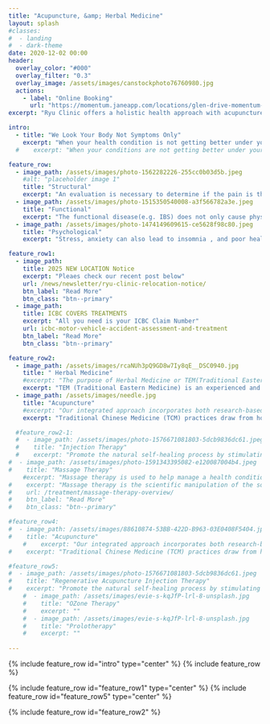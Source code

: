 ```yaml
---
title: "Acupuncture, &amp; Herbal Medicine"
layout: splash
#classes:
#  - landing
#  - dark-theme
date: 2020-12-02 00:00
header:
  overlay_color: "#000"
  overlay_filter: "0.3"
  overlay_image: /assets/images/canstockphoto76760980.jpg
  actions:
    - label: "Online Booking"
      url: "https://momentum.janeapp.com/locations/glen-drive-momentum-therapeutics-health-care-clinic/book#/staff_member/139"
excerpt: "Ryu Clinic offers a holistic health approach with acupuncture, massage therapy and herbal medicine services. We are conveniently located in downtown Port Moody. The conditions we treat include pain management, TCM psychology, pediatrics, gynecology, and immune-related health issues."

intro:
  - title: "We Look Your Body Not Symptoms Only"
    excerpt: "When your health condition is not getting better under your current treatment approach, consider a holistic approach. We aim at correcting the balance of your body and improving your health as a whole. It can be an alternative or complementary treatment for you. We believe treatments should be proven, effective, and safe. And we do our best to find the most effective plan to treat the condition you have. Many illnesses, especially chronic health conditions, are structural, functional, and/or psychological problems."
  #    excerpt: "When your conditions are not getting better under your current treatment approach, consider a holistic approach. We aim at correcting the balance of your body and improving your health as a whole. We do our best to find the most effective plan to treat your health condition. We believe treatments should be proven, effective, and safe. Many illnesses, especially chronic health conditions, are structural, functional, and/or psychological problems."

feature_row:
  - image_path: /assets/images/photo-1562282226-255cc0b03d5b.jpeg
    #alt: "placeholder image 1"
    title: "Structural"
    excerpt: "An evaluation is necessary to determine if the pain is the result of a musculoskeletal injury or part of a systemic problem."
  - image_path: /assets/images/photo-1515350540008-a3f566782a3e.jpeg
    title: "Functional"
    excerpt: "The functional disease(e.g. IBS) does not only cause physical suffering but also has a great impact on people's quality of life."
  - image_path: /assets/images/photo-1474149609615-ce5628f98c80.jpeg
    title: "Psychological"
    excerpt: "Stress, anxiety can also lead to insomnia , and poor health is just one side effect from lack of sleep."

feature_row1:
  - image_path:
    title: 2025 NEW LOCATION Notice
    excerpt: "Pleaes check our recent post below"
    url: /news/newsletter/ryu-clinic-relocation-notice/
    btn_label: "Read More"
    btn_class: "btn--primary"
  - image_path:
    title: ICBC COVERS TREATMENTS
    excerpt: "All you need is your ICBC Claim Number"
    url: icbc-motor-vehicle-accident-assessment-and-treatment
    btn_label: "Read More"
    btn_class: "btn--primary"

feature_row2:
  - image_path: /assets/images/rcaNUh3pQ9GD8w7Iy8qE__DSC0940.jpg
    title: " Herbal Medicine"
    #excerpt: "The purpose of Herbal Medicine or TEM(Traditional Eastern Medicine), TCM(Traditional Chinese Medicine) is to recover the natural balance of your body. It can not only enhance recuperative power, immunity and physical and emotional health but also improve overall function and well-being."
    excerpt: "TEM (Traditional Eastern Medicine) is an experienced and wholistic technique under the umbrella of TCM practices. It involves a personalized herbal medicine based on the accumulated health data for thousands of years. It is used to enhance our recuperative power, immunity, and physical and emotional health and improve our overall function and well-being. It is employed to treat over one-quarter of the world's population. [Jiman Ryu (R.Ac. R.TCM.P.)](/about/teams) is a registered TCM practitioner with [CTCMA](https://www.ctcma.bc.ca/). Jiman is trained and experienced in treating patients across variability from simple cold symptoms to serious and complex health conditions."
  - image_path: /assets/images/needle.jpg
    title: "Acupuncture"
    #excerpt: "Our integrated approach incorporates both research-based and time-tested treatments combining Chinese medicine, acupuncture, acupoint-injection and functional medicine. Rather than taking a traditional disease-centred focus, we address the underlying causes of disease using a patient-centred approach addressing the whole person, not just an isolated set of symptoms."
    excerpt: "Traditional Chinese Medicine (TCM) practices draw from holistic Eastern healing techniques. Acupuncture is the most common technique used. It improves health and stimulates the body’s natural healing mechanisms by stimulating acupressure points/meridians using a fine, sterile needle. Pressure, heat, or electrical stimulation may further enhance the effects. You do not need a physician’s referral to attend acupuncture sessions. ICBC allows Acupuncturists in BC to directly bill for treatments provided to patients who have sustained injuries in a motor vehicle accident. Some extended health plans may cover the cost of the treatment as well. Please review your private insurance plan for more details."

  #feature_row2-1:
  #  - image_path: /assets/images/photo-1576671081803-5dcb9836dc61.jpeg
  #    title: "Injection Therapy"
  #    excerpt: "Promote the natural self-healing process by stimulating specific anatomic sites with injection. Various types of injections available. Acupoint-Acupuncture, Ashi points, Trigger Point/Myofacial-Muscle and fascia, Regenerative-TCM Bone Pecking techniques"
#  - image_path: /assets/images/photo-1591343395082-e120087004b4.jpeg
#    title: "Massage Therapy"
    #excerpt: "Massage therapy is used to help manage a health condition or enhance wellness. It involves manipulating the soft tissues of the body."
#    excerpt: "Massage therapy is the scientific manipulation of the soft tissues of the body. The treatment includes primarily manual techniques such as applying fixed or movable pressure, holding and moving muscles and body tissues. The purpose is to rehabilitate the body's physical function, relieve pain, and promote health and well-being. Yeonha Kim (R.Ac. RMT) is a trained Registered Massage Therapist (RMT) with [CMTBC](https://cmtbc.ca/). She has years of experience, and she is passionate about her work in massage therapy."
#    url: /treatment/massage-therapy-overview/
#    btn_label: "Read More"
#    btn_class: "btn--primary"

#feature_row4:
#  - image_path: /assets/images/88610874-53BB-422D-B963-03E0408F5404.jpeg
#    title: "Acupuncture"
    #    excerpt: "Our integrated approach incorporates both research-based and time-tested treatments combining Chinese medicine, acupuncture, acupoint-injection and functional medicine. Rather than taking a traditional disease-centred focus, we address the underlying causes of disease using a patient-centred approach addressing the whole person, not just an isolated set of symptoms."
#    excerpt: "Traditional Chinese Medicine (TCM) practices draw from holistic Eastern healing techniques. Acupuncture is the most common technique used. It improves health and stimulates the body’s natural healing mechanisms by stimulating acupressure points/meridians using a fine, sterile needle. Pressure, heat, or electrical stimulation may further enhance the effects. You do not need a physician’s referral to attend acupuncture sessions. ICBC allows Acupuncturists in BC to directly bill for treatments provided to patients who have sustained injuries in a motor vehicle accident. Some extended health plans may cover the cost of the treatment as well. Please review your private insurance plan for more details."

#feature_row5:
#  - image_path: /assets/images/photo-1576671081803-5dcb9836dc61.jpeg
#    title: "Regenerative Acupuncture Injection Therapy"
#    excerpt: "Promote the natural self-healing process by stimulating specific anatomic sites with injection."
    #  - image_path: /assets/images/evie-s-kqJfP-lrl-8-unsplash.jpg
    #    title: "OZone Therapy"
    #    excerpt: ""
    #  - image_path: /assets/images/evie-s-kqJfP-lrl-8-unsplash.jpg
    #    title: "Prolotherapy"
    #    excerpt: ""
    
---
```


{% include feature_row id="intro" type="center" %}
{% include feature_row %}

{% include feature_row id="feature_row1" type="center" %}
{% include feature_row id="feature_row5" type="center" %}

{% include feature_row id="feature_row2" %}
